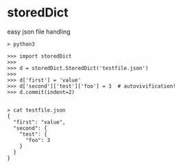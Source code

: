 # storedDict

easy json file handling


    > python3
    
    >>> import storedDict
    >>> 
    >>> d = storedDict.StoredDict('testfile.json')                                                                                                              
    >>> 
    >>> d['first'] = 'value'
    >>> d['second']['test']['foo'] = 3  # autovivification!
    >>> d.commit(indent=2)


    > cat testfile.json 
    {
      "first": "value",
      "second": {
        "test": {
          "foo": 3
        }
      }
    }

